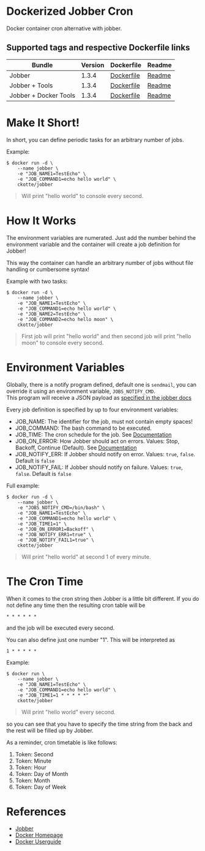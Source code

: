 # Dockerized Jobber Cron

Docker container cron alternative with jobber.

## Supported tags and respective Dockerfile links

| Bundle | Version | Dockerfile | Readme |
|--------|---------|------------|--------|
| Jobber | 1.3.4 | [Dockerfile](https://github.com/ckotte/jobber-cron/blob/master/Dockerfile) | [Readme](https://github.com/ckotte/jobber-cron/blob/master/README.md) |
| Jobber + Tools | 1.3.4 | [Dockerfile](https://github.com/ckotte/jobber-cron/blob/master/jobber-tools/Dockerfile) | [Readme](https://github.com/ckotte/jobber-cron/blob/master/jobber-tools/README.md) |
| Jobber + Docker Tools | 1.3.4 | [Dockerfile](https://github.com/ckotte/jobber-cron/blob/master/jobber-docker/Dockerfile) | [Readme](https://github.com/ckotte/jobber-cron/blob/master/jobber-docker/README.md) |


# Make It Short!

In short, you can define periodic tasks for an arbitrary number of jobs.

Example:

~~~~
$ docker run -d \
    --name jobber \
    -e "JOB_NAME1=TestEcho" \
    -e "JOB_COMMAND1=echo hello world" \
    ckotte/jobber
~~~~

> Will print "hello world" to console every second.

# How It Works

The environment variables are numerated. Just add the number behind the environment variable and
the container will create a job definition for Jobber!

This way the container can handle an arbitrary number of jobs without file handling or cumbersome syntax!

Example with two tasks:

~~~~
$ docker run -d \
    --name jobber \
    -e "JOB_NAME1=TestEcho" \
    -e "JOB_COMMAND1=echo hello world" \
    -e "JOB_NAME2=TestEcho" \
    -e "JOB_COMMAND2=echo hello moon" \
    ckotte/jobber
~~~~

> First job will print "hello world" and then second job will print "hello moon" to console every second.

# Environment Variables

Globally, there is a notify program defined, default one is `sendmail`, you can override it using an environment variable, `JOBS_NOTIFY_CMD`.  
This program will receive a JSON payload as [specified in the jobber docs](https://dshearer.github.io/jobber/doc/v1.2/#error-handling)

Every job definition is specified by up to four environment variables:

* JOB_NAME: The identifier for the job, must not contain empty spaces!
* JOB_COMMAND: The bash command to be executed.
* JOB_TIME: The cron schedule for the job. See [Documentation](http://dshearer.github.io/jobber/#defining-jobs)
* JOB_ON_ERROR: How Jobber should act on errors. Values: Stop, Backoff, Continue (Default). See [Documentation](http://dshearer.github.io/jobber/#defining-jobs)
* JOB_NOTIFY_ERR: If Jobber should notify on error. Values: `true`, `false`. Default is `false`
* JOB_NOTIFY_FAIL: If Jobber should notify on failure. Values: `true`, `false`. Default is `false`

Full example:

~~~~
$ docker run -d \
    --name jobber \
    -e "JOBS_NOTIFY_CMD=/bin/bash" \
    -e "JOB_NAME1=TestEcho" \
    -e "JOB_COMMAND1=echo hello world" \
    -e "JOB_TIME1=1" \
    -e "JOB_ON_ERROR1=Backoff" \
    -e "JOB_NOTIFY_ERR1=true" \
    -e "JOB_NOTIFY_FAIL1=true" \
    ckotte/jobber
~~~~

> Will print "hello world" at second 1 of every minute.

# The Cron Time

When it comes to the cron string then Jobber is a little bit different. If you do not
define any time then the resulting cron table will be

~~~~
* * * * * *
~~~~

and the job will be executed every second.

You can also define just one number "1". This will be interpreted as

~~~~
1 * * * * *
~~~~

Example:

~~~~
$ docker run \
    --name jobber \
    -e "JOB_NAME1=TestEcho" \
    -e "JOB_COMMAND1=echo hello world" \
    -e "JOB_TIME1=1 * * * * *"
    ckotte/jobber
~~~~

> Will print "hello world" every second.

so you can see that you have to specify the time string from the back and the rest will be filled up by Jobber.

As a reminder, cron timetable is like follows:

1. Token: Second
1. Token: Minute
1. Token: Hour
1. Token: Day of Month
1. Token: Month
1. Token: Day of Week

# References

* [Jobber](https://github.com/dshearer/jobber)
* [Docker Homepage](https://www.docker.com/)
* [Docker Userguide](https://docs.docker.com/userguide/)
